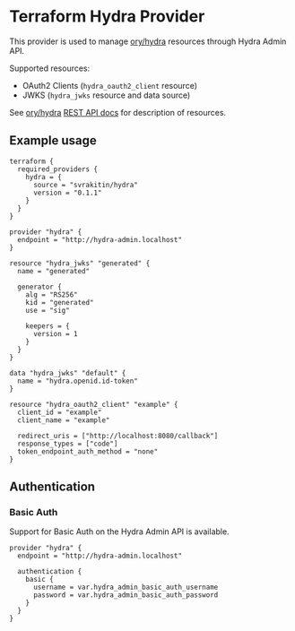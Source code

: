 # Terraform Hydra Provider

This provider is used to manage [ory/hydra](https://github.com/ory/hydra) resources through Hydra Admin API.

Supported resources:

- OAuth2 Clients (`hydra_oauth2_client` resource)
- JWKS (`hydra_jwks` resource and data source)

See [ory/hydra](https://github.com/ory/hydra) [REST API docs](https://www.ory.sh/hydra/docs/reference/api/) for description of resources.

## Example usage

```hcl
terraform {
  required_providers {
    hydra = {
      source = "svrakitin/hydra"
      version = "0.1.1"
    }
  }
}

provider "hydra" {
  endpoint = "http://hydra-admin.localhost"
}

resource "hydra_jwks" "generated" {
  name = "generated"

  generator {
    alg = "RS256"
    kid = "generated"
    use = "sig"

    keepers = {
      version = 1
    }
  }
}

data "hydra_jwks" "default" {
  name = "hydra.openid.id-token"
}

resource "hydra_oauth2_client" "example" {
  client_id = "example"
  client_name = "example"

  redirect_uris = ["http://localhost:8080/callback"]
  response_types = ["code"]
  token_endpoint_auth_method = "none"
}
```

## Authentication

### Basic Auth

Support for Basic Auth on the Hydra Admin API is available.

```hcl
provider "hydra" {
  endpoint = "http://hydra-admin.localhost"

  authentication {
    basic {
      username = var.hydra_admin_basic_auth_username
      password = var.hydra_admin_basic_auth_password
    }
  }
}
```
